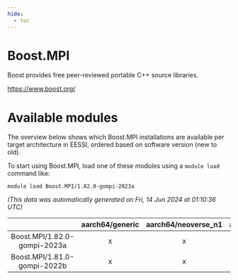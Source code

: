 ```yaml
---
hide:
  - toc
---
```


Boost.MPI
=========


Boost provides free peer-reviewed portable C++ source libraries.

https://www.boost.org/
# Available modules


The overview below shows which Boost.MPI installations are available per target architecture in EESSI, ordered based on software version (new to old).

To start using Boost.MPI, load one of these modules using a `module load` command like:

```shell
module load Boost.MPI/1.82.0-gompi-2023a
```

*(This data was automatically generated on Fri, 14 Jun 2024 at 01:10:36 UTC)*  

| |aarch64/generic|aarch64/neoverse_n1|aarch64/neoverse_v1|x86_64/generic|x86_64/amd/zen2|x86_64/amd/zen3|x86_64/intel/haswell|x86_64/intel/skylake_avx512|
| :---: | :---: | :---: | :---: | :---: | :---: | :---: | :---: | :---: |
|Boost.MPI/1.82.0-gompi-2023a|x|x|x|x|x|x|x|x|
|Boost.MPI/1.81.0-gompi-2022b|x|x|x|x|x|x|x|x|
